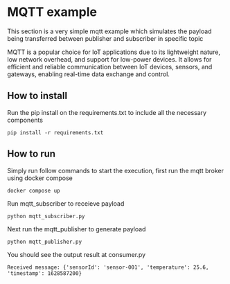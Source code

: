 # MQTT example
This section is a very simple mqtt example which simulates the payload being transferred between publisher and subscriber in specific topic

MQTT is a popular choice for IoT applications due to its lightweight nature, low network overhead, and support for low-power devices. It allows for efficient and reliable communication between IoT devices, sensors, and gateways, enabling real-time data exchange and control.

## How to install
Run the pip install on the requirements.txt to include all the necessary components
```
pip install -r requirements.txt
```

## How to run
Simply run follow commands to start the execution, first run the mqtt broker using docker compose

```
docker compose up
```
Run mqtt_subscriber to receieve payload
```
python mqtt_subscriber.py
```

Next run the mqtt_publisher to generate payload
```
python mqtt_publisher.py
```

You should see the output result at consumer.py
```
Received message: {'sensorId': 'sensor-001', 'temperature': 25.6, 'timestamp': 1628587200}
```
